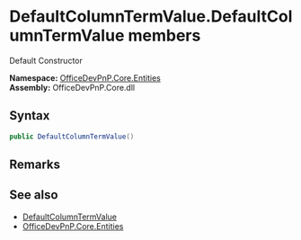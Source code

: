 # DefaultColumnTermValue.DefaultColumnTermValue members 
 Default Constructor   

**Namespace:** [OfficeDevPnP.Core.Entities](OfficeDevPnP.Core.Entities.md)  
**Assembly:** OfficeDevPnP.Core.dll  
## Syntax
```C#
public DefaultColumnTermValue()
```
## Remarks
  
## See also
- [DefaultColumnTermValue](OfficeDevPnP.Core.Entities.DefaultColumnTermValue.md)
- [OfficeDevPnP.Core.Entities](OfficeDevPnP.Core.Entities.md)
